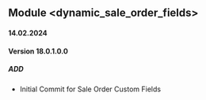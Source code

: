 ## Module <dynamic_sale_order_fields>

#### 14.02.2024
#### Version 18.0.1.0.0
##### ADD
- Initial Commit for Sale Order Custom Fields
